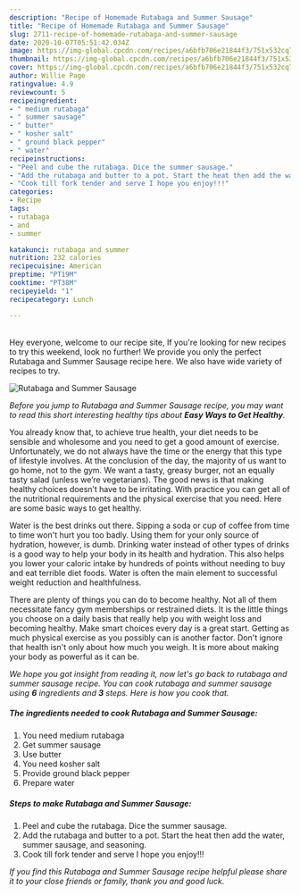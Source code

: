 ```yaml
---
description: "Recipe of Homemade Rutabaga and Summer Sausage"
title: "Recipe of Homemade Rutabaga and Summer Sausage"
slug: 2711-recipe-of-homemade-rutabaga-and-summer-sausage
date: 2020-10-07T05:51:42.034Z
image: https://img-global.cpcdn.com/recipes/a6bfb706e21844f3/751x532cq70/rutabaga-and-summer-sausage-recipe-main-photo.jpg
thumbnail: https://img-global.cpcdn.com/recipes/a6bfb706e21844f3/751x532cq70/rutabaga-and-summer-sausage-recipe-main-photo.jpg
cover: https://img-global.cpcdn.com/recipes/a6bfb706e21844f3/751x532cq70/rutabaga-and-summer-sausage-recipe-main-photo.jpg
author: Willie Page
ratingvalue: 4.9
reviewcount: 5
recipeingredient:
- " medium rutabaga"
- " summer sausage"
- " butter"
- " kosher salt"
- " ground black pepper"
- " water"
recipeinstructions:
- "Peel and cube the rutabaga. Dice the summer sausage."
- "Add the rutabaga and butter to a pot. Start the heat then add the water, summer sausage, and seasoning."
- "Cook till fork tender and serve I hope you enjoy!!!"
categories:
- Recipe
tags:
- rutabaga
- and
- summer

katakunci: rutabaga and summer 
nutrition: 232 calories
recipecuisine: American
preptime: "PT19M"
cooktime: "PT38M"
recipeyield: "1"
recipecategory: Lunch

---
```

<br>
Hey everyone, welcome to our recipe site, If you're looking for new recipes to try this weekend, look no further! We provide you only the perfect Rutabaga and Summer Sausage recipe here. We also have wide variety of recipes to try.
<br>


![Rutabaga and Summer Sausage](https://img-global.cpcdn.com/recipes/a6bfb706e21844f3/751x532cq70/rutabaga-and-summer-sausage-recipe-main-photo.jpg)

<i>Before you jump to Rutabaga and Summer Sausage recipe, you may want to read this short interesting healthy tips about <strong>Easy Ways to Get Healthy</strong>.</i>

You already know that, to achieve true health, your diet needs to be sensible and wholesome and you need to get a good amount of exercise. Unfortunately, we do not always have the time or the energy that this type of lifestyle involves. At the conclusion of the day, the majority of us want to go home, not to the gym. We want a tasty, greasy burger, not an equally tasty salad (unless we’re vegetarians). The good news is that making healthy choices doesn’t have to be irritating. With practice you can get all of the nutritional requirements and the physical exercise that you need. Here are some basic ways to get healthy.

Water is the best drinks out there. Sipping a soda or cup of coffee from time to time won't hurt you too badly. Using them for your only source of hydration, however, is dumb. Drinking water instead of other types of drinks is a good way to help your body in its health and hydration. This also helps you lower your caloric intake by hundreds of points without needing to buy and eat terrible diet foods. Water is often the main element to successful weight reduction and healthfulness.

There are plenty of things you can do to become healthy. Not all of them necessitate fancy gym memberships or restrained diets. It is the little things you choose on a daily basis that really help you with weight loss and becoming healthy. Make smart choices every day is a great start. Getting as much physical exercise as you possibly can is another factor. Don't ignore that health isn't only about how much you weigh. It is more about making your body as powerful as it can be. 


<i>We hope you got insight from reading it, now let's go back to rutabaga and summer sausage recipe. You can cook rutabaga and summer sausage using <strong>6</strong> ingredients and <strong>3</strong> steps. Here is how you cook that.
</i>

##### The ingredients needed to cook Rutabaga and Summer Sausage:

1. You need  medium rutabaga
1. Get  summer sausage
1. Use  butter
1. You need  kosher salt
1. Provide  ground black pepper
1. Prepare  water


##### Steps to make Rutabaga and Summer Sausage:

1. Peel and cube the rutabaga. Dice the summer sausage.
1. Add the rutabaga and butter to a pot. Start the heat then add the water, summer sausage, and seasoning.
1. Cook till fork tender and serve I hope you enjoy!!!


<i>If you find this Rutabaga and Summer Sausage recipe helpful please share it to your close friends or family, thank you and good luck.</i>
